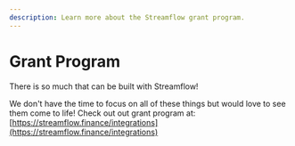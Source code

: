 ```yaml
---
description: Learn more about the Streamflow grant program.
---
```


# Grant Program

There is so much that can be built with Streamflow!&#x20;

We don't have the time to focus on all of these things but would love to see them come to life! Check out out grant program at: [https://streamflow.finance/integrations](https://streamflow.finance/integrations)
